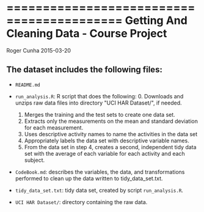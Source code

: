 ==========================================
Getting And Cleaning Data - Course Project
==========================================
Roger Cunha 
2015-03-20

The dataset includes the following files:
-----------------------------------------

- `README.md`
 
- `run_analysis.R`: R script that does the following: 
	0. Downloads and unzips raw data files into directory "UCI HAR Dataset/", if needed. 
	1. Merges the training and the test sets to create one data set. 
	2. Extracts only the measurements on the mean and standard deviation for each measurement.  
	3. Uses descriptive activity names to name the activities in the data set 
	4. Appropriately labels the data set with descriptive variable names.  
	5. From the data set in step 4, creates a second, independent tidy data set with the average of each variable for each activity and each subject. 

- `CodeBook.md`: describes the variables, the data, and transformations performed to clean up the data written to tidy_data_set.txt. 
 
- `tidy_data_set.txt`: tidy data set, created by script `run_analysis.R`. 
 
- `UCI HAR Dataset/`: directory containing the raw data. 
